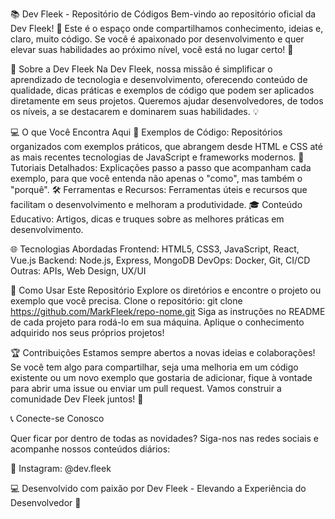 📚 Dev Fleek - Repositório de Códigos
Bem-vindo ao repositório oficial da Dev Fleek! 🚀 Este é o espaço onde compartilhamos conhecimento, ideias e, claro, muito código. Se você é apaixonado por desenvolvimento e quer elevar suas habilidades ao próximo nível, você está no lugar certo! 🎯

📝 Sobre a Dev Fleek
Na Dev Fleek, nossa missão é simplificar o aprendizado de tecnologia e desenvolvimento, oferecendo conteúdo de qualidade, dicas práticas e exemplos de código que podem ser aplicados diretamente em seus projetos. Queremos ajudar desenvolvedores, de todos os níveis, a se destacarem e dominarem suas habilidades. 💡

💻 O que Você Encontra Aqui
🌟 Exemplos de Código: Repositórios organizados com exemplos práticos, que abrangem desde HTML e CSS até as mais recentes tecnologias de JavaScript e frameworks modernos.
📘 Tutoriais Detalhados: Explicações passo a passo que acompanham cada exemplo, para que você entenda não apenas o "como", mas também o "porquê".
🛠️ Ferramentas e Recursos: Ferramentas úteis e recursos que facilitam o desenvolvimento e melhoram a produtividade.
🎓 Conteúdo Educativo: Artigos, dicas e truques sobre as melhores práticas em desenvolvimento.

🌐 Tecnologias Abordadas
Frontend: HTML5, CSS3, JavaScript, React, Vue.js
Backend: Node.js, Express, MongoDB
DevOps: Docker, Git, CI/CD
Outras: APIs, Web Design, UX/UI

🚀 Como Usar Este Repositório
Explore os diretórios e encontre o projeto ou exemplo que você precisa.
Clone o repositório: git clone https://github.com/MarkFleek/repo-nome.git
Siga as instruções no README de cada projeto para rodá-lo em sua máquina.
Aplique o conhecimento adquirido nos seus próprios projetos!

🏆 Contribuições
Estamos sempre abertos a novas ideias e colaborações! Se você tem algo para compartilhar, seja uma melhoria em um código existente ou um novo exemplo que gostaria de adicionar, fique à vontade para abrir uma issue ou enviar um pull request. Vamos construir a comunidade Dev Fleek juntos! 🤝

📞 Conecte-se Conosco

Quer ficar por dentro de todas as novidades? Siga-nos nas redes sociais e acompanhe nossos conteúdos diários:


📸 Instagram: @dev.fleek

💻 Desenvolvido com paixão por Dev Fleek - Elevando a Experiência do Desenvolvedor 🚀
